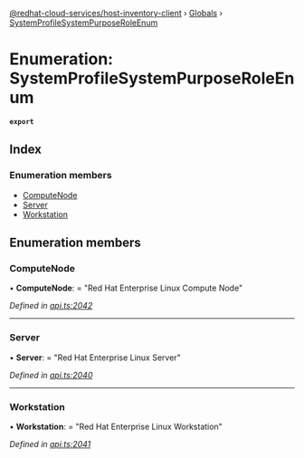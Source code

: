 [@redhat-cloud-services/host-inventory-client](../README.md) › [Globals](../globals.md) › [SystemProfileSystemPurposeRoleEnum](systemprofilesystempurposeroleenum.md)

# Enumeration: SystemProfileSystemPurposeRoleEnum

**`export`** 

## Index

### Enumeration members

* [ComputeNode](systemprofilesystempurposeroleenum.md#computenode)
* [Server](systemprofilesystempurposeroleenum.md#server)
* [Workstation](systemprofilesystempurposeroleenum.md#workstation)

## Enumeration members

###  ComputeNode

• **ComputeNode**: = "Red Hat Enterprise Linux Compute Node"

*Defined in [api.ts:2042](https://github.com/RedHatInsights/javascript-clients/blob/master/packages/host-inventory/api.ts#L2042)*

___

###  Server

• **Server**: = "Red Hat Enterprise Linux Server"

*Defined in [api.ts:2040](https://github.com/RedHatInsights/javascript-clients/blob/master/packages/host-inventory/api.ts#L2040)*

___

###  Workstation

• **Workstation**: = "Red Hat Enterprise Linux Workstation"

*Defined in [api.ts:2041](https://github.com/RedHatInsights/javascript-clients/blob/master/packages/host-inventory/api.ts#L2041)*
